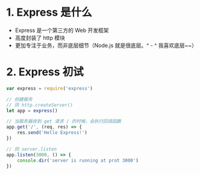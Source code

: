 # 1. Express 是什么

- Express 是一个第三方的 Web 开发框架
- 高度封装了 http 模块
- 更加专注于业务，而非底层细节（Node.js 就是很底层。^ - ^ 我喜欢底层~~）

# 2.  Express 初试

```js
var express = require('express')

// 创建服务
// 同 http.createServer()
let app = express()

// 当服务器收到 get 请求 / 的时候，会执行回调函数
app.get('/', (req, res) => {
    res.send('Hello Express!')
})

// 同 server.listen
app.listen(3000, () => {
    console.dir('server is running at prot 3000')
})
```

